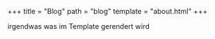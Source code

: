 +++
title = "Blog"
path = "blog"
template = "about.html"
+++

irgendwas was im Template gerendert wird
